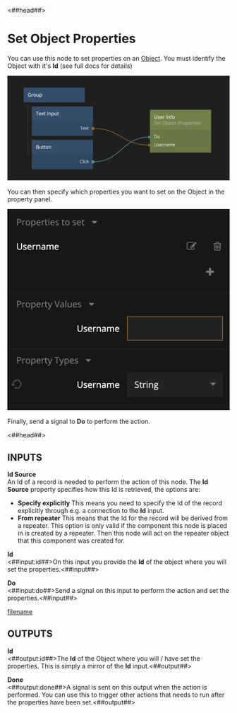 <##head##>
# Set Object Properties

You can use this node to set properties on an [Object](nodes/data/object/object/). You must identify the Object with it's **Id** (see full docs for details)

![](./set-object-properties.png ':class=img-size-l')

You can then specify which properties you want to set on the Object in the property panel.

![](./prop-panel.png ':class=ndl-image small')

Finally, send a signal to **Do** to perform the action.

<##head##>

## INPUTS

**Id Source**  
An Id of a record is needed to perform the action of this node. The **Id Source** property specifies how this Id is retrieved, the options are:

- **Specify explicitly** This means you need to specify the Id of the record explicitly through e.g. a connection to the **Id** input.
- **From repeater** This means that the Id for the record will be derived from a repeater. This option is only valid if the component this node is placed in is created by a repeater. Then this node will act on the repeater object that this component was created for.

**Id**  
<##input:id##>On this input you provide the **Id** of the object where you will set the properties.<##input##>

**Do**  
<##input:do##>Send a signal on this input to perform the action and set the properties.<##input##>

[filename](../properties.md ':include')

## OUTPUTS

**Id**  
<##output:id##>The **Id** of the Object where you will / have set the properties. This is simply a mirror of the **Id** input.<##output##>

**Done**  
<##output:done##>A signal is sent on this output when the action is performed. You can use this to trigger other actions that needs to run after the properties have been set.<##output##>
